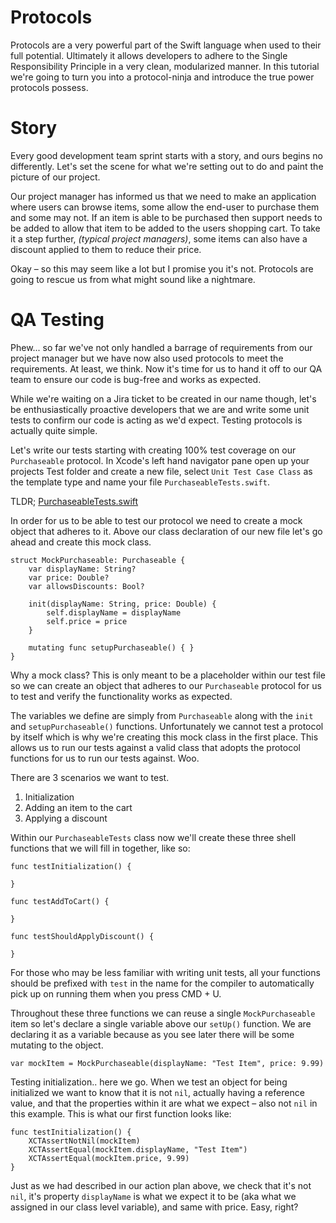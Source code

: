 # Protocols

Protocols are a very powerful part of the Swift language when used to their full potential. Ultimately it allows developers to adhere to the Single Responsibility Principle in a very clean, modularized manner. In this tutorial we're going to turn you into a protocol-ninja and introduce the true power protocols possess.


# Story

Every good development team sprint starts with a story, and ours begins no differently. Let's set the scene for what we're setting out to do and paint the picture of our project.

Our project manager has informed us that we need to make an application where users can browse items, some allow the end-user to purchase them and some may not. If an item is able to be purchased then support needs to be added to allow that item to be added to the users shopping cart. To take it a step further, *(typical project managers)*, some items can also have a discount applied to them to reduce their price.

Okay – so this may seem like a lot but I promise you it's not. Protocols are going to rescue us from what might sound like a nightmare.

# QA Testing

Phew... so far we've not only handled a barrage of requirements from our project manager but we have now also used protocols to meet the requirements. At least, we think. Now it's time for us to hand it off to our QA team to ensure our code is bug-free and works as expected.

While we're waiting on a Jira ticket to be created in our name though, let's be enthusiastically proactive developers that we are and write some unit tests to confirm our code is acting as we'd expect. Testing protocols is actually quite simple.

Let's write our tests starting with creating 100% test coverage on our `Purchaseable` protocol. In Xcode's left hand navigator pane open up your projects Test folder and create a new file, select `Unit Test Case Class` as the template type and name your file `PurchaseableTests.swift`.

TLDR; [PurchaseableTests.swift](https://github.com/Brayden/Snackable-Swift/blob/master/1.%20Protocols/ProtocolExamplesTests/Protocols/PurchaseableTests.swift)

In order for us to be able to test our protocol we need to create a mock object that adheres to it. Above our class declaration of our new file let's go ahead and create this mock class.

```
struct MockPurchaseable: Purchaseable {
    var displayName: String?
    var price: Double?
    var allowsDiscounts: Bool?

    init(displayName: String, price: Double) {
        self.displayName = displayName
        self.price = price
    }

    mutating func setupPurchaseable() { }
}
```

Why a mock class? This is only meant to be a placeholder within our test file so we can create an object that adheres to our `Purchaseable` protocol for us to test and verify the functionality works as expected.

The variables we define are simply from `Purchaseable` along with the `init` and `setupPurchaseable()` functions. Unfortunately we cannot test a protocol by itself which is why we're creating this mock class in the first place. This allows us to run our tests against a valid class that adopts the protocol functions for us to run our tests against. Woo.

There are 3 scenarios we want to test.

 1. Initialization
 2. Adding an item to the cart
 3. Applying a discount

Within our `PurchaseableTests` class now we'll create these three shell functions that we will fill in together, like so:

```
func testInitialization() {

}

func testAddToCart() {

}

func testShouldApplyDiscount() {

}
```

For those who may be less familiar with writing unit tests, all your functions should be prefixed with `test` in the name for the compiler to automatically pick up on running them when you press CMD + U.

Throughout these three functions we can reuse a single `MockPurchaseable` item so let's declare a single variable above our `setUp()` function. We are declaring it as a variable because as you see later there will be some mutating to the object.

```
var mockItem = MockPurchaseable(displayName: "Test Item", price: 9.99)
```

Testing initialization.. here we go. When we test an object for being initialized we want to know that it is not `nil`, actually having a reference value, and that the properties within it are what we expect – also not `nil` in this example. This is what our first function looks like:

```
func testInitialization() {
	XCTAssertNotNil(mockItem)
	XCTAssertEqual(mockItem.displayName, "Test Item")
	XCTAssertEqual(mockItem.price, 9.99)
}
```

Just as we had described in our action plan above, we check that it's not `nil`, it's property `displayName` is what we expect it to be (aka what we assigned in our class level variable), and same with price. Easy, right?
